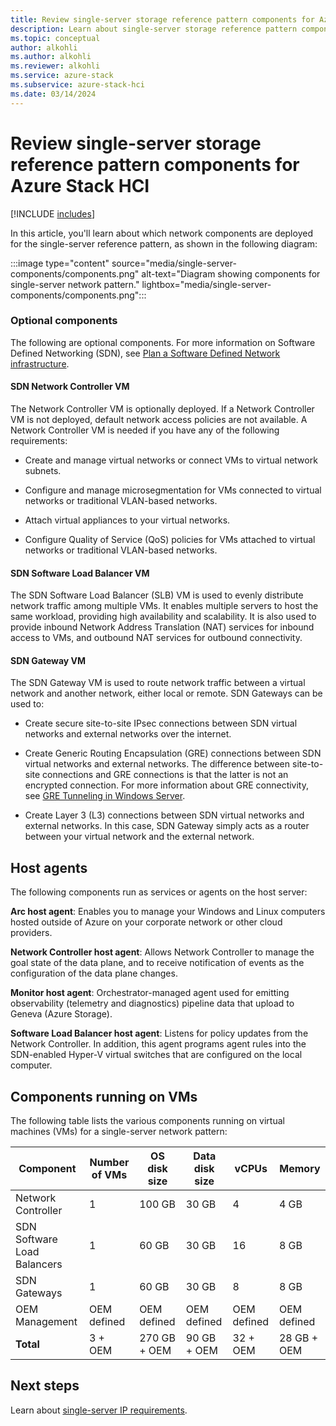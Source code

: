 ```yaml
---
title: Review single-server storage reference pattern components for Azure Stack HCI
description: Learn about single-server storage reference pattern components for Azure Stack HCI.
ms.topic: conceptual
author: alkohli
ms.author: alkohli
ms.reviewer: alkohli
ms.service: azure-stack
ms.subservice: azure-stack-hci
ms.date: 03/14/2024
---
```


# Review single-server storage reference pattern components for Azure Stack HCI

[!INCLUDE [includes](../../includes/hci-applies-to-23h2-22h2.md)]

In this article, you'll learn about which network components are deployed for the single-server reference pattern, as shown in the following diagram:

:::image type="content" source="media/single-server-components/components.png" alt-text="Diagram showing components for single-server network pattern." lightbox="media/single-server-components/components.png":::

### Optional components

The following are optional components. For more information on Software Defined Networking (SDN), see  [Plan a Software Defined Network infrastructure](../concepts/plan-software-defined-networking-infrastructure.md).

#### SDN Network Controller VM

The Network Controller VM is optionally deployed. If a Network Controller VM is not deployed, default network access policies are not available. A Network Controller VM is needed if you have any of the following requirements:

- Create and manage virtual networks or connect VMs to virtual network subnets.

- Configure and manage microsegmentation for VMs connected to virtual networks or traditional VLAN-based networks.

- Attach virtual appliances to your virtual networks.

- Configure Quality of Service (QoS) policies for VMs attached to virtual networks or traditional VLAN-based networks.

#### SDN Software Load Balancer VM

The SDN Software Load Balancer (SLB) VM is used to evenly distribute network traffic among multiple VMs. It enables multiple servers to host the same workload, providing high availability and scalability. It is also used to provide inbound Network Address Translation (NAT) services for inbound access to VMs, and outbound NAT services for outbound connectivity.

#### SDN Gateway VM

The SDN Gateway VM is used to route network traffic between a virtual network and another network, either local or remote. SDN Gateways can be used to:

- Create secure site-to-site IPsec connections between SDN virtual networks and external networks over the internet.

- Create Generic Routing Encapsulation (GRE) connections between SDN virtual networks and external networks. The difference between site-to-site connections and GRE connections is that the latter is not an encrypted connection. For more information about GRE connectivity, see [GRE Tunneling in Windows Server](/windows-server/remote/remote-access/ras-gateway/gre-tunneling-windows-server).

- Create Layer 3 (L3) connections between SDN virtual networks and external networks. In this case, SDN Gateway simply acts as a router between your virtual network and the external network.

## Host agents

The following components run as services or agents on the host server:

**Arc host agent**: Enables you to manage your Windows and Linux computers hosted outside of Azure on your corporate network or other cloud providers.

**Network Controller host agent**: Allows Network Controller to manage the goal state of the data plane, and to receive notification of events as the configuration of the data plane changes.

**Monitor host agent**: Orchestrator-managed agent used for emitting observability (telemetry and diagnostics) pipeline data that upload to Geneva (Azure Storage).

**Software Load Balancer host agent**: Listens for policy updates from the Network Controller. In addition, this agent programs agent rules into the SDN-enabled Hyper-V virtual switches that are configured on the local computer.

## Components running on VMs

The following table lists the various components running on virtual machines (VMs) for a single-server network pattern:

|Component|Number of VMs|OS disk size|Data disk size|vCPUs|Memory|
|--|--|--|--|--|--|
|Network Controller|1|100 GB|30 GB|4|4 GB|
|SDN Software Load Balancers|1|60 GB|30 GB|16|8 GB|
|SDN Gateways|1|60 GB|30 GB|8|8 GB|
|OEM Management|OEM defined|OEM defined|OEM defined|OEM defined|OEM defined|
|**Total**|3 + OEM|270 GB + OEM|90 GB + OEM|32 + OEM|28 GB + OEM|

## Next steps

Learn about [single-server IP requirements](single-server-ip-requirements.md).